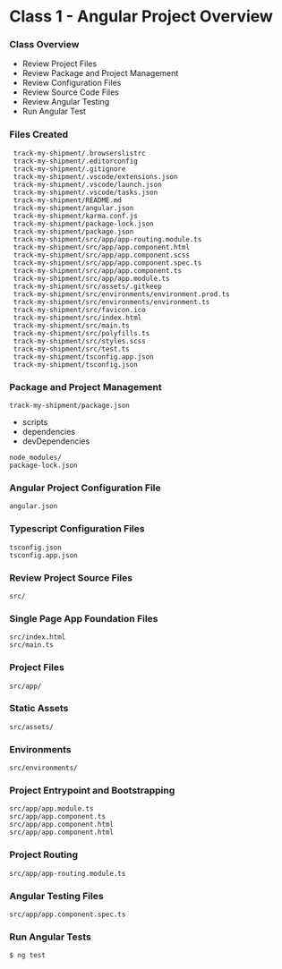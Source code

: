 # Class 1 - Angular Project Overview

### Class Overview
- Review Project Files
- Review Package and Project Management
- Review Configuration Files
- Review Source Code Files
- Review Angular Testing
- Run Angular Test

### Files Created
```shell
 track-my-shipment/.browserslistrc
 track-my-shipment/.editorconfig
 track-my-shipment/.gitignore
 track-my-shipment/.vscode/extensions.json
 track-my-shipment/.vscode/launch.json
 track-my-shipment/.vscode/tasks.json
 track-my-shipment/README.md
 track-my-shipment/angular.json
 track-my-shipment/karma.conf.js
 track-my-shipment/package-lock.json
 track-my-shipment/package.json
 track-my-shipment/src/app/app-routing.module.ts
 track-my-shipment/src/app/app.component.html
 track-my-shipment/src/app/app.component.scss
 track-my-shipment/src/app/app.component.spec.ts
 track-my-shipment/src/app/app.component.ts
 track-my-shipment/src/app/app.module.ts
 track-my-shipment/src/assets/.gitkeep
 track-my-shipment/src/environments/environment.prod.ts
 track-my-shipment/src/environments/environment.ts
 track-my-shipment/src/favicon.ico
 track-my-shipment/src/index.html
 track-my-shipment/src/main.ts
 track-my-shipment/src/polyfills.ts
 track-my-shipment/src/styles.scss
 track-my-shipment/src/test.ts
 track-my-shipment/tsconfig.app.json
 track-my-shipment/tsconfig.json
```

### Package and Project Management
```shell
track-my-shipment/package.json
```

- scripts
- dependencies
- devDependencies

```shell
node_modules/
package-lock.json
```

### Angular Project Configuration File
```shell
angular.json
```

### Typescript Configuration Files
```shell
tsconfig.json
tsconfig.app.json
```

### Review Project Source Files
```shell
src/
```

### Single Page App Foundation Files
```shell
src/index.html
src/main.ts
```

### Project Files
```shell
src/app/
```

### Static Assets
```shell
src/assets/
```

### Environments
```shell
src/environments/
```

### Project Entrypoint and Bootstrapping
```shell
src/app/app.module.ts
src/app/app.component.ts
src/app/app.component.html
src/app/app.component.html
```

### Project Routing
```shell
src/app/app-routing.module.ts
```

### Angular Testing Files
```shell
src/app/app.component.spec.ts
```

### Run Angular Tests
```shell
$ ng test
```
